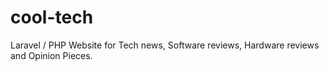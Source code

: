 # cool-tech
Laravel / PHP Website for Tech news, Software reviews, Hardware reviews and Opinion Pieces.
